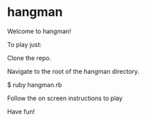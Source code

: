 hangman
=======


Welcome to hangman!

To play just:

Clone the repo.

Navigate to the root of the hangman directory.

$ ruby hangman.rb

Follow the on screen instructions to play

Have fun!

